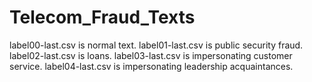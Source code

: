 # Telecom_Fraud_Texts
label00-last.csv is normal text.
label01-last.csv is public security fraud.
label02-last.csv is loans.
label03-last.csv is impersonating customer service.
label04-last.csv is impersonating leadership acquaintances.
